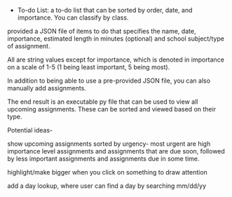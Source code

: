 - To-do List: a to-do list that can be sorted by order, date, and importance. You can classify by class.

provided a JSON file of items to do that specifies the name, date, importance, estimated length in minutes (optional) and school subject/type of assignment.

All are string values except for importance, which is denoted in importance on a scale of 1-5 (1 being least important, 5 being most).

In addition to being able to use a pre-provided JSON file, you can also manually add assignments.

The end result is an executable py file that can be used to view all upcoming assignments. These can be sorted and viewed based on their type.

Potential ideas- 

show upcoming assignments sorted by urgency- most urgent are high importance level assignments and assignments that are due soon, followed by less important assignments and assignments due in some time.

highlight/make bigger when you click on something to draw attention

add a day lookup, where user can find a day by searching mm/dd/yy